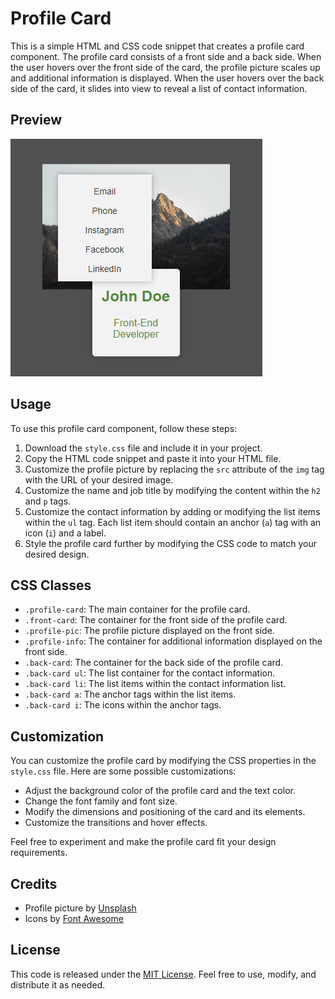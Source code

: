 # Profile Card

This is a simple HTML and CSS code snippet that creates a profile card component. The profile card consists of a front side and a back side. When the user hovers over the front side of the card, the profile picture scales up and additional information is displayed. When the user hovers over the back side of the card, it slides into view to reveal a list of contact information.

## Preview

![Preview](preview.png)


## Usage

To use this profile card component, follow these steps:

1. Download the `style.css` file and include it in your project.
2. Copy the HTML code snippet and paste it into your HTML file.
3. Customize the profile picture by replacing the `src` attribute of the `img` tag with the URL of your desired image.
4. Customize the name and job title by modifying the content within the `h2` and `p` tags.
5. Customize the contact information by adding or modifying the list items within the `ul` tag. Each list item should contain an anchor (`a`) tag with an icon (`i`) and a label.
6. Style the profile card further by modifying the CSS code to match your desired design.

## CSS Classes

- `.profile-card`: The main container for the profile card.
- `.front-card`: The container for the front side of the profile card.
- `.profile-pic`: The profile picture displayed on the front side.
- `.profile-info`: The container for additional information displayed on the front side.
- `.back-card`: The container for the back side of the profile card.
- `.back-card ul`: The list container for the contact information.
- `.back-card li`: The list items within the contact information list.
- `.back-card a`: The anchor tags within the list items.
- `.back-card i`: The icons within the anchor tags.

## Customization

You can customize the profile card by modifying the CSS properties in the `style.css` file. Here are some possible customizations:

- Adjust the background color of the profile card and the text color.
- Change the font family and font size.
- Modify the dimensions and positioning of the card and its elements.
- Customize the transitions and hover effects.

Feel free to experiment and make the profile card fit your design requirements.

## Credits

- Profile picture by [Unsplash](https://source.unsplash.com/random)
- Icons by [Font Awesome](https://fontawesome.com/)

## License

This code is released under the [MIT License](LICENSE). Feel free to use, modify, and distribute it as needed.
